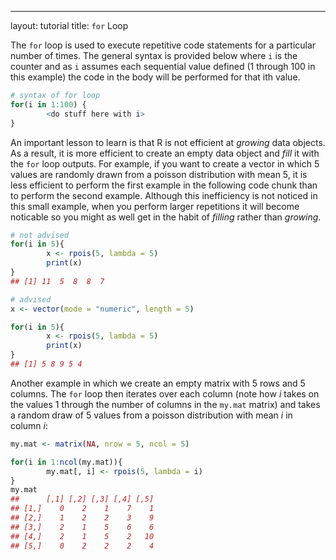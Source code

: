 ---
layout: tutorial
title: <code>for</code> Loop


The `for` loop is used to execute repetitive code statements for a particular number of times.  The general syntax is provided below where `i` is the counter and as `i` assumes each sequential value defined (1 through 100 in this example) the code in the body will be performed for that ith value.


```r
# syntax of for loop
for(i in 1:100) {
        <do stuff here with i>
}
```

An important lesson to learn is that R is not efficient at *growing* data objects.  As a result, it is more efficient to create an empty data object and *fill* it with the `for` loop outputs.  For example, if you want to create a vector in which 5 values are randomly drawn from a poisson distribution with mean 5, it is less efficient to perform the first example in the following code chunk than to perform the second example.  Although this inefficiency is not noticed in this small example, when you perform larger repetitions it will become noticable so you might as well get in the habit of *filling* rather than *growing*. 


```r
# not advised
for(i in 5){
        x <- rpois(5, lambda = 5)
        print(x)
}
## [1] 11  5  8  8  7

# advised
x <- vector(mode = "numeric", length = 5)

for(i in 5){
        x <- rpois(5, lambda = 5)
        print(x)
}
## [1] 5 8 9 5 4
```

Another example in which we create an empty matrix with 5 rows and 5 columns.  The `for` loop then iterates over each column (note how *i* takes on the values 1 through the number of columns in the `my.mat` matrix) and takes a random draw of 5 values from a poisson distribution with mean *i* in column *i*:


```r
my.mat <- matrix(NA, nrow = 5, ncol = 5)

for(i in 1:ncol(my.mat)){
        my.mat[, i] <- rpois(5, lambda = i)
}
my.mat
##      [,1] [,2] [,3] [,4] [,5]
## [1,]    0    2    1    7    1
## [2,]    1    2    2    3    9
## [3,]    2    1    5    6    6
## [4,]    2    1    5    2   10
## [5,]    0    2    2    2    4
```
